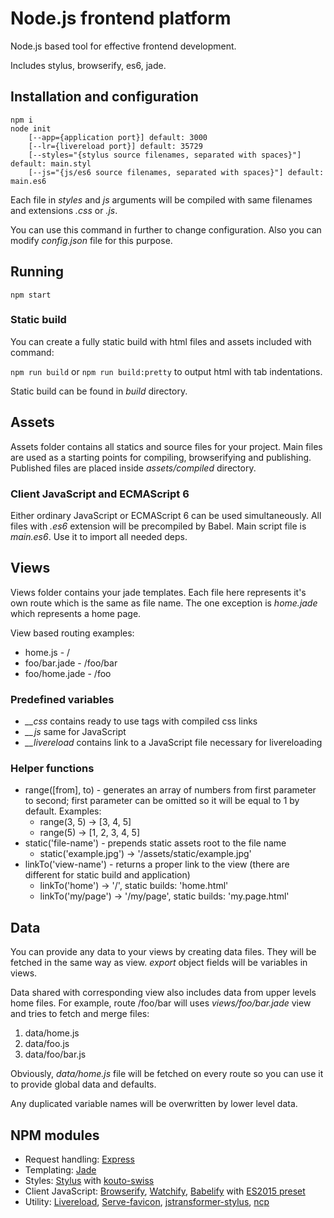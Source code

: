 # Node.js frontend platform

Node.js based tool for effective frontend development.

Includes stylus, browserify, es6, jade.

## Installation and configuration

```
npm i
node init
	[--app={application port}] default: 3000
	[--lr={livereload port}] default: 35729
	[--styles="{stylus source filenames, separated with spaces}"] default: main.styl
	[--js="{js/es6 source filenames, separated with spaces}"] default: main.es6
```

Each file in *styles* and *js* arguments will be compiled with same filenames and extensions *.css* or *.js*.

You can use this command in further to change configuration.
Also you can modify *config.json* file for this purpose.

## Running

```
npm start
```

### Static build

You can create a fully static build with html files and assets included with command:

`npm run build` or `npm run build:pretty` to output html with tab indentations.

Static build can be found in *build* directory.

## Assets

Assets folder contains all statics and source files for your project. Main files are used as a starting points
for compiling, browserifying and publishing. Published files are placed inside *assets/compiled* directory.

### Client JavaScript and ECMAScript 6

Either ordinary JavaScript or ECMAScript 6 can be used simultaneously. All files with *.es6* extension will
be precompiled by Babel. Main script file is *main.es6*. Use it to import all needed deps.

## Views

Views folder contains your jade templates. Each file here represents it's own route which is the same as file name.
The one exception is *home.jade* which represents a home page.

View based routing examples:

* home.js - /
* foo/bar.jade - /foo/bar
* foo/home.jade - /foo

### Predefined variables

* *__css* contains ready to use <link> tags with compiled css links
* *__js* same for JavaScript
* *__livereload* contains link to a JavaScript file necessary for livereloading

### Helper functions

* range([from], to) - generates an array of numbers from first parameter to second; first parameter can be omitted so it will be equal to 1 by default. Examples:
  * range(3, 5) -> [3, 4, 5]
  * range(5) -> [1, 2, 3, 4, 5]
* static('file-name') - prepends static assets root to the file name
  * static('example.jpg') -> '/assets/static/example.jpg'
* linkTo('view-name') - returns a proper link to the view (there are different for static build and application)
  * linkTo('home') -> '/', static builds: 'home.html'
  * linkTo('my/page') -> '/my/page', static builds: 'my.page.html'

## Data

You can provide any data to your views by creating data files. They will be fetched in the same way as view.
*export* object fields will be variables in views.

Data shared with corresponding view also includes data from upper levels home files.
For example, route /foo/bar will uses *views/foo/bar.jade* view and tries to fetch and merge files:

1. data/home.js
2. data/foo.js
3. data/foo/bar.js

Obviously, *data/home.js* file will be fetched on every route so you can use it to provide global data and defaults.

Any duplicated variable names will be overwritten by lower level data.

## NPM modules

* Request handling: [Express](http://expressjs.com)
* Templating: [Jade](http://jade-lang.com)
* Styles: [Stylus](http://learnboost.github.io/stylus/) with [kouto-swiss](http://kouto-swiss.io)
* Client JavaScript:
	[Browserify](http://browserify.org),
	[Watchify](https://github.com/substack/watchify),
	[Babelify](https://github.com/babel/babelify) with
	[ES2015 preset](https://github.com/babel/babel/tree/master/packages/babel-preset-es2015)
* Utility:
	[Livereload](https://github.com/napcs/node-livereload),
	[Serve-favicon](https://github.com/expressjs/serve-favicon),
	[jstransformer-stylus](https://github.com/jstransformers/jstransformer-stylus),
	[ncp](https://github.com/AvianFlu/ncp)
